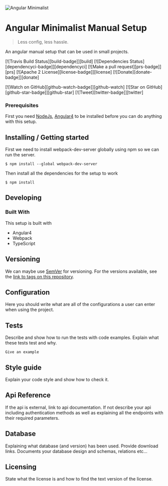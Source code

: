 ![Angular Minimalist](https://angular.io/assets/images/logos/angular/angular.png)

# Angular Minimalist Manual Setup 
> Less config, less hassle.

An angular manual setup that can be used in small projects. 

[![Travis Build Status][build-badge]][build]
[![Dependencies Status][dependencyci-badge]][dependencyci]
[![Make a pull request][prs-badge]][prs]
[![Apache 2 License][license-badge]][license]
[![Donate][donate-badge]][donate]

[![Watch on GitHub][github-watch-badge]][github-watch]
[![Star on GitHub][github-star-badge]][github-star]
[![Tweet][twitter-badge]][twitter]


### Prerequisites
First you need [NodeJs](https://nodejs.org), [Angular4](https://angular.io) to be installed before you can do anything with this setup.

## Installing / Getting started
First we need to install webpack-dev-server globally using npm so we can run the server. 
```shell
$ npm install --global webpack-dev-server
```

Then install all the dependencies for the setup to work
```
$ npm install 
```
## Developing

### Built With
This setup is built with 
* Angular4 
* Webpack
* TypeScript

## Versioning

We can maybe use [SemVer](http://semver.org/) for versioning. For the versions available, see the [link to tags on this repository](/tags).


## Configuration

Here you should write what are all of the configurations a user can enter when
using the project.

## Tests

Describe and show how to run the tests with code examples.
Explain what these tests test and why.

```shell
Give an example
```

## Style guide

Explain your code style and show how to check it.

## Api Reference

If the api is external, link to api documentation. If not describe your api including authentication methods as well as explaining all the endpoints with their required parameters.


## Database

Explaining what database (and version) has been used. Provide download links.
Documents your database design and schemas, relations etc... 

## Licensing

State what the license is and how to find the text version of the license.